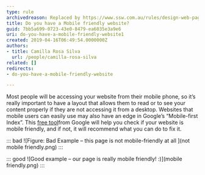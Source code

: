 ```yaml
---
type: rule
archivedreason: Replaced by https://www.ssw.com.au/rules/design-web-pages-to-work-on-mobile-and-tablets-screens-aka-responsive-web-design
title: Do you have a Mobile friendly website?
guid: 7bb5a699-0723-43e0-8479-ea6035e3a9e6
uri: do-you-have-a-mobile-friendly-website1
created: 2019-04-16T06:49:54.0000000Z
authors:
- title: Camilla Rosa Silva
  url: /people/camilla-rosa-silva
related: []
redirects:
- do-you-have-a-mobile-friendly-website

---
```


Most people will be accessing your website from their mobile phone, so it’s really important to have a layout that allows them to read or to see your content properly if they are not accessing it from a desktop. Websites that mobile users can easily use may also have an edge in Google’s “Mobile-first Index”. This [free tool](https://search.google.com/test/mobile-friendly)from Google will help you check if your website is mobile friendly, and if not, it will recommend what you can do to fix it.

<!--endintro-->

::: bad
![Figure: Bad Example – this page is not mobile-friendly at all  ](not mobile friendly.png)
:::

::: good
![Good example – our page is really mobile friendly! :)](mobile friendly.png)
:::
